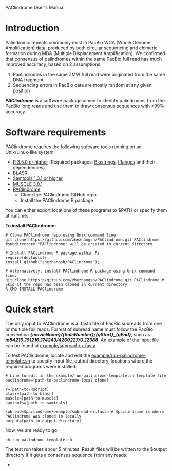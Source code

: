 PAClindrome User's Manual

# Introduction

Palindromic repeats commonly exist in PacBio WGA (Whole Genome Amplification) data, produced by both circular sequencing and chimeric formation during MDA (Multiple Displacement Amplification). We confirmed that consensus of palindromes within the same PacBio full read has much improved accuracy, based on 2 assumptions:

  1. Panlindromes in the same ZMW full read were originated from the same DNA fragment
  2. Sequencing errors in PacBio data are mostly random at any given position
 
 ***PAClindrome*** is a software package aimed to identify palindromes from the PacBio long reads and use them to draw consensus sequences with >99% accuracy. 

# Software requirements

PAClindrome requires the following software tools running on an Unix/Linux-like system:

  - [R 3.5.0 or higher](https://cran.r-project.org) (Required packages: [Biostrings](https://bioconductor.org/packages/release/bioc/html/Biostrings.html), [IRanges](https://bioconductor.org/packages/release/bioc/html/IRanges.html) and their dependencies)
  - [BLASR](https://github.com/PacificBiosciences/blasr)
  - [Samtools 1.3.1 or higher](http://www.htslib.org)
  - [MUSCLE 3.8.1](https://www.drive5.com/muscle)
  - [PAClindrome](https://github.com/zhezhangsh/PAClindrome)
    - Clone the PAClindrome GitHub repo
    - Install the PAClindrome R package

You can either export locations of these programs to $PATH or specify them at runtime.

**To install PAClindrome:** 

```
# Clone PAClindrome repo using Unix command line: 
git clone https://github.com/zhezhangsh/PAClindrome.git PAClindrome #subdirectory "PAClindrome" will be created in current directory
```

```
# Install PAClindrome R package within R:
require(devtools);
install_github("zhezhangsh/PAClindrome");
```

```
# Alternatively, install PAClindrome R package using Unix command line:
git clone https://github.com/zhezhangsh/PAClindrome.git PAClindrome # Skip if the repo has been cloned in current directory
R CMD INSTALL PAClindrome
```

# Quick start

The only input to PAClindrome is a .fasta file of PacBio subreads from one or multiple full reads. Format of subread name must follow the PacBio convention ***{movieName}/{holeNumber}/{qStart}_{qEnd}***, such as ***m54215_191216_174243/4260227/0_12388***. An example of the input file can be found at [example/subread-ex.fasta](example/subread-ex.fasta) 

To test PAClindrome, locate and edit the [example/run-palindrome-template.sh](example/run-palindrome-template.sh) to specify input file, output directory, locations where the required programs were installed.

```
# Line to edit in the example/run-palindrome-template.sh template file
paclindrome=[path-to-paclindrome-local clone]

r=[path-to-Rscript]
blasr=[path-to-blasr]
muscle=[path-to-muscle]
samtools=[path-to-samtools]

subread=$paclindrome/example/subread-ex.fasta # $paclindrome is where PAClindrome was cloned to locally
output=[path-to-output-directory]
```

Now, we are ready to go:

```
sh run-palindrome-template.sh 
```

The test run takes abour 5 minutes. Result files will be written to the $output directory if it gets a consensus sequence from any reads.

  - 

